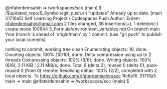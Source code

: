 @rifaterdemsahin ➜ /workspaces/scc (main) $ /$updated_repo/6_Symbols/git_push.sh "updates"
Already up to date.
[main 31716a5] Self Learning Project / Codespaces Push
 Author: Erdem <rifaterdemsahin@gmail.com>
 2 files changed, 36 insertions(+), 1 deletion(-)
 create mode 100644 5_Formula/environment_variables.md
On branch main
Your branch is ahead of 'origin/main' by 1 commit.
  (use "git push" to publish your local commits)

nothing to commit, working tree clean
Enumerating objects: 10, done.
Counting objects: 100% (10/10), done.
Delta compression using up to 2 threads
Compressing objects: 100% (6/6), done.
Writing objects: 100% (6/6), 2.11 KiB | 2.11 MiB/s, done.
Total 6 (delta 2), reused 0 (delta 0), pack-reused 0 (from 0)
remote: Resolving deltas: 100% (2/2), completed with 2 local objects.
To https://github.com/rifaterdemsahin/scc
   1fc6e16..31716a5  main -> main
@rifaterdemsahin ➜ /workspaces/scc (main) $ 